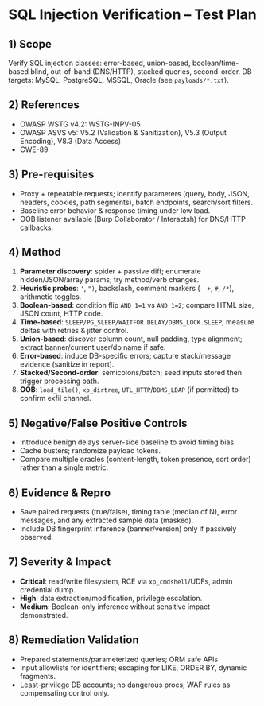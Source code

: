 # SQL Injection Verification – Test Plan

## 1) Scope
Verify SQL injection classes: error-based, union-based, boolean/time-based blind, out-of-band (DNS/HTTP), stacked queries, second-order. DB targets: MySQL, PostgreSQL, MSSQL, Oracle (see `payloads/*.txt`).

## 2) References
- OWASP WSTG v4.2: WSTG-INPV-05
- OWASP ASVS v5: V5.2 (Validation & Sanitization), V5.3 (Output Encoding), V8.3 (Data Access)
- CWE-89

## 3) Pre-requisites
- Proxy + repeatable requests; identify parameters (query, body, JSON, headers, cookies, path segments), batch endpoints, search/sort filters.
- Baseline error behavior & response timing under low load.
- OOB listener available (Burp Collaborator / Interactsh) for DNS/HTTP callbacks.

## 4) Method
1. **Parameter discovery**: spider + passive diff; enumerate hidden/JSON/array params; try method/verb changes.
2. **Heuristic probes**: `'`, `")`, backslash, comment markers (`--+`, `#`, `/*`), arithmetic toggles.
3. **Boolean-based**: condition flip `AND 1=1` vs `AND 1=2`; compare HTML size, JSON count, HTTP code.
4. **Time-based**: `SLEEP/PG_SLEEP/WAITFOR DELAY/DBMS_LOCK.SLEEP`; measure deltas with retries & jitter control.
5. **Union-based**: discover column count, null padding, type alignment; extract banner/current user/db name if safe.
6. **Error-based**: induce DB-specific errors; capture stack/message evidence (sanitize in report).
7. **Stacked/Second-order**: semicolons/batch; seed inputs stored then trigger processing path.
8. **OOB**: `load_file()`, `xp_dirtree`, `UTL_HTTP`/`DBMS_LDAP` (if permitted) to confirm exfil channel.

## 5) Negative/False Positive Controls
- Introduce benign delays server-side baseline to avoid timing bias.
- Cache busters; randomize payload tokens.
- Compare multiple oracles (content-length, token presence, sort order) rather than a single metric.

## 6) Evidence & Repro
- Save paired requests (true/false), timing table (median of N), error messages, and any extracted sample data (masked).
- Include DB fingerprint inference (banner/version) only if passively observed.

## 7) Severity & Impact
- **Critical**: read/write filesystem, RCE via `xp_cmdshell`/UDFs, admin credential dump.
- **High**: data extraction/modification, privilege escalation.
- **Medium**: Boolean-only inference without sensitive impact demonstrated.

## 8) Remediation Validation
- Prepared statements/parameterized queries; ORM safe APIs.
- Input allowlists for identifiers; escaping for LIKE, ORDER BY, dynamic fragments.
- Least-privilege DB accounts; no dangerous procs; WAF rules as compensating control only.
